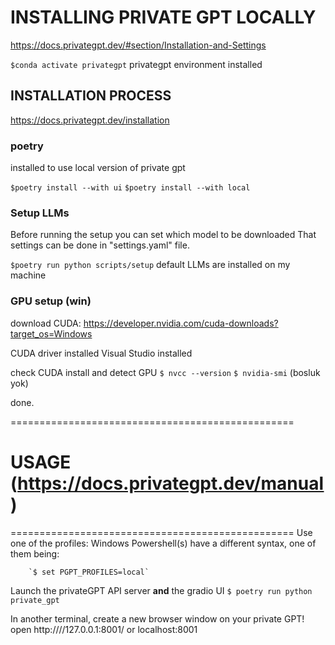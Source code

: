 # INSTALLING PRIVATE GPT LOCALLY

https://docs.privategpt.dev/#section/Installation-and-Settings


`$conda activate privategpt`
    privategpt environment installed



## INSTALLATION PROCESS

   https://docs.privategpt.dev/installation 

### poetry 
  installed
    to use local version of private gpt

  `$poetry install --with ui`
  `$poetry install --with local`


### Setup LLMs
  Before running the setup you can set which model to be downloaded
  That settings can be done in "settings.yaml" file.

  `$poetry run python scripts/setup`
    default LLMs are installed on my machine


### GPU setup (win)

  download CUDA: https://developer.nvidia.com/cuda-downloads?target_os=Windows 

  CUDA driver installed
      Visual Studio installed

  check CUDA install and detect GPU
    `$ nvcc --version`
    `$ nvidia-smi`     (bosluk yok)

done.



=================================================
# USAGE    (https://docs.privategpt.dev/manual)
=================================================
Use one of the profiles:
    Windows Powershell(s) have a different syntax, one of them being:

        `$ set PGPT_PROFILES=local`


Launch the privateGPT API server **and** the gradio UI
   `$ poetry run python private_gpt`


In another terminal, create a new browser window on your private GPT!
open http:////127.0.0.1:8001/
or localhost:8001


